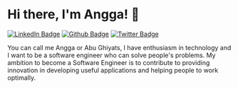 # Hi there, I'm Angga!  👋

[![LinkedIn Badge](https://img.shields.io/badge/anggarobo-informational?style=flat&logo=linkedin&logoColor=white&color=4169E1)](https://www.linkedin.com/in/anggarobo/)
[![Github Badge](https://img.shields.io/badge/anggarobo-informational?style=flat&logo=github&logoColor=white&color=2F4F4F)](https://github.com/anggarobo)
[![Twitter Badge](https://img.shields.io/badge/anggarobo-informational?style=flat&logo=twitter&logoColor=white&color=1E90FF)](https://twitter.com/anggarobo)

You can call me Angga or Abu Ghiyats, I have enthusiasm in technology and I want to be a software engineer who can solve people's problems. My ambition to become a Software Engineer is to contribute to providing innovation in developing useful applications and helping people to work optimally.

<!--
**anggarobo/anggarobo** is a ✨ _special_ ✨ repository because its `README.md` (this file) appears on your GitHub profile.

Here are some ideas to get you started:

- 🔭 I’m currently working on ...
- 🌱 I’m currently learning ...
- 👯 I’m looking to collaborate on ...
- 🤔 I’m looking for help with ...
- 💬 Ask me about ...
- 📫 How to reach me: ...
- 😄 Pronouns: ...
- ⚡ Fun fact: ...
-->

